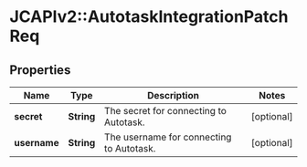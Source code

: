 # JCAPIv2::AutotaskIntegrationPatchReq

## Properties
Name | Type | Description | Notes
------------ | ------------- | ------------- | -------------
**secret** | **String** | The secret for connecting to Autotask. | [optional] 
**username** | **String** | The username for connecting to Autotask. | [optional] 

